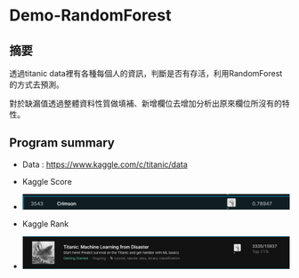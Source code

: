 Demo-RandomForest
===================

摘要
------

透過titanic data裡有各種每個人的資訊，判斷是否有存活，利用RandomForest的方式去預測。

對於缺漏值透過整體資料性質做填補、新增欄位去增加分析出原來欄位所沒有的特性。

Program summary
-----------------

* Data : https://www.kaggle.com/c/titanic/data

* Kaggle Score
* ![Score](./Figures/Score.PNG)

* Kaggle Rank
* ![Rank](./Figures/Rank.PNG)
